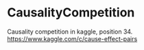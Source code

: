 CausalityCompetition
====================

Causality competition in kaggle, position 34. https://www.kaggle.com/c/cause-effect-pairs
